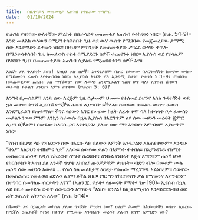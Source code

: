 ```yaml
---
title:  በቤተሳይዳ መጠመቂያ አጠገብ የተሰራው ተዓምር
date:   01/10/2024
---
```


ዮሐንስ የዘገበው ሁለተኛው ምልክት በቤተሳይዳ መጠመቂያ አጠገብ የተከናወነ ነበር። (ዮሐ. 5፡1-9)። አንድ መልአክ ውሃውን በሚያንቀሳቅስበት ጊዜ ወደ ውሃ ውስጥ የሚገባው የመጀመሪያው ታማሚ ሰው እንደሚድን ይታመን ነበር። በዚህም ምክንያት የመጠመቂያው ሥፍራ ውሃው ቀጥሎ በሚንቀሳቀስበት ጊዜ ለመፈወስ ተስፋ በሚያደርጉ ሰዎች ተጨናንቆ ነበር። ኢየሱስ ወደ የሩሳሌም በሄደበት ጊዜ፣ በመጠመቂያው አጠገብ ሲያልፍ የሚጠባበቁትን ሰዎች አየ።

`እንዴት ያለ ትእይንት ይሆን! እነዚህ ሁሉ ሰዎች፣ አንዳንዶቹም በጠና የታመሙ በእርግጠኝነት ከውሃው ውስጥ የማይመጣን ፈውስ እየተጠባበቁ ነበር። ለኢየሱስ እንዴት ያለ አጋጣሚ ይሆን! ዮሐንስ 5:1-9ን ያንብቡ። በመጠመቂያው አጠገብ ያለ ማንኛውም ሰው ለመዳን እንደሚፈልግ ግልጽ ሆኖ ሳለ፣ ኢየሱስ ሽባውን መፈወስ ይፈልግ እንደሆነ ለምን ጠየቀው (ዮሐንስ 5: 6)?`


እንግዳ ቢመስልም፣ አንድ ሰው ለረጅም ጊዜ ሲታመም ህመሙ የተለመደ ይሆንና አካል ጉዳተኝነት ወደ ኋላ መተው ትንሽ ሊረብሽ የሚችል ሐሳብ ሊሆንበት ይችላል። ሰውዬው በመልሱ ውስጥ ፈውስ እንደሚፈልግ ይጠቁማል። ችግሩ የሰውን እግር የሠራው ከፊት ለፊቱ ቆሞ ሳለ ከተሳሳተ ቦታ ፈውስን መፈለጉ ነው። ምንም እንኳን ከፈውሱ በኋላ ኢየሱስ በእርግጥም ልዩ ሰው መሆኑን መረዳት ጀምሮ ሊሆን ቢችልም፣ ሰውዬው ከእርሱ ጋር እየተነጋገረ ያለው ሰው ማን እንደሆነ እምብዛም አያውቅም ነበር።

“የሱስ በስቃይ ላይ የነበረውን ሰው በእርሱ ላይ ያለውን እምነት እንዲገልጽ አልጠየቀውም። እንዲሁ “ተነሥ አልጋህን ተሸክምና ሂድ” አለው። ሰውየው ቃሉን በእምነት ተቀበለ። በእያንዳንዱ የስሜት መስመርና ጡንቻ አዲስ የሕይወት ስሜት ሰረጸበት፣ ስንኩል የነበሩት እጅና እግሮቹም ጤነኛ ሆኑ። የክርስቶስን ትእዛዝ ያለ አንዳች ጥያቄ አከበረ፣ ጡንቻዎቹም ታዘዙት። ብድግ ብሎ በመቆም ሙሉ ጤነኛ ሰው መሆኑን አወቀ። … የሱስ ስለ መለኮታዊ ዕርዳታ የሰጠው ማረጋገጫ አልነበረም። ሰውየው በመጠራጠር የመፈወስ ዕድሉን ሊያጣ ይችል ነበር። ነገር ግን የክርስቶስን ቃል በማመንና እምነቱንም በተግባር በመግለጹ ብርታትን አገኘ” (ኤለን ጂ. ዋይት፣ የዘመናት ምኞት፣ ገጽ 190)። ኢየሱስ በኋላ ላይ በቤተ መቅደሱ ውስጥ ሰውዬውን አገኘውና “እነሆ፥ ድነሃል፤ ከዚህ የሚብስ እንዳይደርስብህ ወደ ፊት ኃጢአት አትሥራ አለው” (ዮሐ. 5፡14)።

`በሕመም እና በኃጢአት መካከል ያለው ግንኙነት ምንድን ነው? ሁሉም ሕመም በሕይወታችን ውስጥ ሊዘረዘሩ ከሚችሉ ኃጢአቶች የተነሳ በቀጥታ የሚመጡ እንዳልሆኑ መረዳት ያለብን ደግሞ ለምንድን ነው?`
